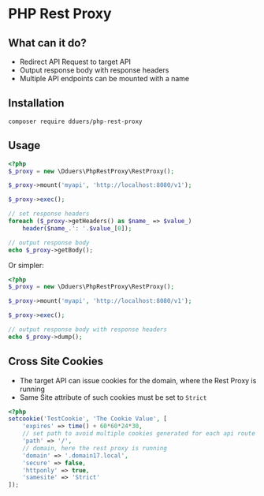 # PHP Rest Proxy

## What can it do?

- Redirect API Request to target API
- Output response body with response headers
- Multiple API endpoints can be mounted with a name

## Installation

`composer require dduers/php-rest-proxy`

## Usage

```php
<?php
$_proxy = new \Dduers\PhpRestProxy\RestProxy();

$_proxy->mount('myapi', 'http://localhost:8080/v1');

$_proxy->exec();

// set response headers
foreach ($_proxy->getHeaders() as $name_ => $value_) 
    header($name_.': '.$value_[0]);

// output response body
echo $_proxy->getBody();
```

Or simpler:

```php
<?php
$_proxy = new \Dduers\PhpRestProxy\RestProxy();

$_proxy->mount('myapi', 'http://localhost:8080/v1');

$_proxy->exec();

// output response body with response headers
echo $_proxy->dump();
```

## Cross Site Cookies

- The target API can issue cookies for the domain, where the Rest Proxy is running
- Same Site attribute of such cookies must be set to `Strict`

```php
<?php
setcookie('TestCookie', 'The Cookie Value', [
    'expires' => time() + 60*60*24*30,
    // set path to avoid multiple cookies generated for each api route
    'path' => '/',
    // domain, here the rest proxy is running
    'domain' => '.domain17.local', 
    'secure' => false,
    'httponly' => true,
    'samesite' => 'Strict' 
]);
```
